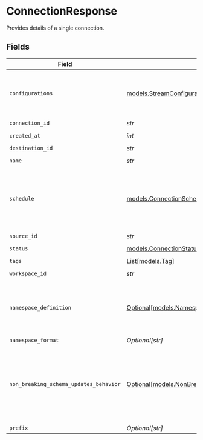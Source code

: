 # ConnectionResponse

Provides details of a single connection.


## Fields

| Field                                                                                                      | Type                                                                                                       | Required                                                                                                   | Description                                                                                                |
| ---------------------------------------------------------------------------------------------------------- | ---------------------------------------------------------------------------------------------------------- | ---------------------------------------------------------------------------------------------------------- | ---------------------------------------------------------------------------------------------------------- |
| `configurations`                                                                                           | [models.StreamConfigurations](../models/streamconfigurations.md)                                           | :heavy_check_mark:                                                                                         | A list of configured stream options for a connection.                                                      |
| `connection_id`                                                                                            | *str*                                                                                                      | :heavy_check_mark:                                                                                         | N/A                                                                                                        |
| `created_at`                                                                                               | *int*                                                                                                      | :heavy_check_mark:                                                                                         | N/A                                                                                                        |
| `destination_id`                                                                                           | *str*                                                                                                      | :heavy_check_mark:                                                                                         | N/A                                                                                                        |
| `name`                                                                                                     | *str*                                                                                                      | :heavy_check_mark:                                                                                         | N/A                                                                                                        |
| `schedule`                                                                                                 | [models.ConnectionScheduleResponse](../models/connectionscheduleresponse.md)                               | :heavy_check_mark:                                                                                         | schedule for when the connection should run, per the schedule type                                     |
| `source_id`                                                                                                | *str*                                                                                                      | :heavy_check_mark:                                                                                         | N/A                                                                                                        |
| `status`                                                                                                   | [models.ConnectionStatusEnum](../models/connectionstatusenum.md)                                           | :heavy_check_mark:                                                                                         | N/A                                                                                                        |
| `tags`                                                                                                     | List[[models.Tag](../models/tag.md)]                                                                       | :heavy_check_mark:                                                                                         | N/A                                                                                                        |
| `workspace_id`                                                                                             | *str*                                                                                                      | :heavy_check_mark:                                                                                         | N/A                                                                                                        |
| `namespace_definition`                                                                                     | [Optional[models.NamespaceDefinitionEnum]](../models/namespacedefinitionenum.md)                           | :heavy_minus_sign:                                                                                         | Define the location where the data will be stored in the destination                                       |
| `namespace_format`                                                                                         | *Optional[str]*                                                                                            | :heavy_minus_sign:                                                                                         | N/A                                                                                                        |
| `non_breaking_schema_updates_behavior`                                                                     | [Optional[models.NonBreakingSchemaUpdatesBehaviorEnum]](../models/nonbreakingschemaupdatesbehaviorenum.md) | :heavy_minus_sign:                                                                                         | Set how Airbyte handles syncs when it detects a non-breaking schema change in the source                   |
| `prefix`                                                                                                   | *Optional[str]*                                                                                            | :heavy_minus_sign:                                                                                         | N/A                                                                                                        |
